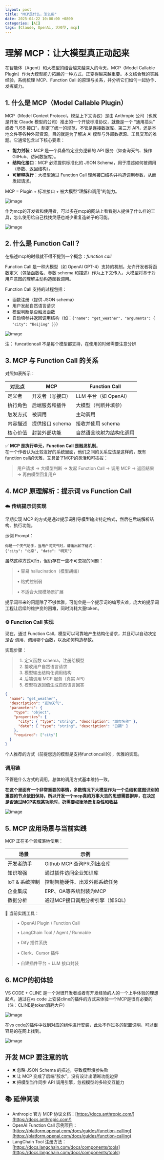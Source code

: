 ```yaml
---
layout: post
title: "MCP是什么，怎么用"
date: 2025-04-22 10:00:00 +0800
categories: [AI]
tags: [Claude, OpenAi, 大模型, mcp]
---
```


# 理解 MCP：让大模型真正动起来

在智能体（Agent）和大模型的结合越来越深入的今天，MCP（Model Callable Plugin）作为大模型能力拓展的一种方式，正变得越来越重要。本文结合我的实践经验，系统梳理 MCP、Function Call 的原理与关系，并分析它们如何一起协作、发挥威力。



## 1. 什么是 MCP（Model Callable Plugin）

MCP（Model Context Protocol，模型上下文协议）是由 Anthropic 公司（也就是开发 Claude 模型的公司）推出的一个开放标准协议，就像是一个 “通用插头” 或者 “USB 接口”，制定了统一的规范，不管是连接数据库、第三方 API，还是本地文件等各种外部资源，目的就是为了解决 AI 模型与外部数据源、工具交互的难题。它通常包含以下核心要素：

- **能力封装**：MCP 是一个具备特定业务逻辑的 API 服务（如查询天气、操作 GitHub、访问数据库）。
- **结构化接口**：MCP 必须提供标准化的 JSON Schema，用于描述如何被调用（参数、返回结构）。
- **可解释执行**：大模型通过 Function Call 理解接口结构并构造调用参数，从而发起请求。

MCP = Plugin + 标准接口 + 被大模型“理解和调用”的能力。


![image](https://github.com/user-attachments/assets/cc2b4c0c-abd6-42db-b8d7-b5efd90d8bd2)


作为mcp的开发者和使用者，可以多在mcp的网站上看看别人提供了什么样的工具，怎么使用给自己找找灵感也减少重复造轮子的可能。

![image](https://github.com/user-attachments/assets/e8d54527-a822-404b-bb79-c901cb7ecf87)


## 2. 什么是 Function Call？

在描述mcp的时候就不得不提到一个概念：*function call*

Function Call 是一种大模型（如 OpenAI GPT-4）支持的机制，允许开发者将函数定义（包括函数名、参数 schema 和描述）作为上下文传入，大模型将基于对用户意图的理解主动构造函数调用。

Function Call 支持的过程包括：

- 函数注册（提供 JSON schema）
- 用户发起自然语言请求
- 模型判断是否触发函数
- 自动填参并返回调用结构（如：`{"name": "get_weather", "arguments": { "city": "Beijing" }}`）

![image](https://github.com/user-attachments/assets/12705a6a-2ed5-47ce-bc25-8f2cbe4f33f0)


注： funcationcall 不是每个模型都支持，在使用的时候需要注意分辨


## 3. MCP 与 Function Call 的关系

对照如表所示：

| 对比点    | MCP                | Function Call                     |
|-----------|--------------------|-----------------------------------|
| 定义者    | 开发者（写接口）   | LLM 平台（如 OpenAI）             |
| 执行角色  | 后端服务和插件      | 大模型（判断并填参）              |
| 触发方式  | 被调用             | 主动调用                          |
| 内容描述  | 提供接口 schema    | 接收并使用 schema                 |
| 核心价值  | 封装外部功能       | 自然语言映射为结构化调用          |


✅ **MCP 是执行单元，Function Call 是触发机制**。  
在一个作者认为比较友好的系统里面，他们之间的关系应该是这样的，既有function call的优雅，又具备了MCP的灵活和可插拔：

> 用户请求 → 大模型判断 → 发起 Function Call → 调用 MCP → 返回结果 → 再由模型回复用户


## 4. MCP 原理解析：提示词 vs Function Call

### ☁️ 传统提示词实现

早期实现 MCP 的方式是通过提示词引导模型输出特定格式，然后在后端解析结构、执行功能。

示例 Prompt：

```text
你是一个天气助手，当用户问天气时，请输出如下格式：
{"city": "北京", "date": "明天"}
```
虽然这种方式可行，但仍存在一些不可忽视的问题：
> •	容易 hallucination（模型胡编）
> 
> •	格式控制弱
> 
> •	不适合大规模场景扩展
> 

提示词带来的问题除了不够优雅，可能会是一个提示词的编写灾难，庞大的提示词工程让后续的维护变的困难，同时消耗大量token。

### ⚙️ Function Call 实现


现在，通过 Function Call，模型可以可靠地产生结构化请求，并且可以自动决定 是否 调用、调用哪个函数，以及如何构造参数。

实现步骤：
> 	1.	定义函数 schema，注册给模型
> 	2.	接收用户自然语言请求
> 	3.	模型输出结构化调用结构
> 	4.	后端调用 MCP 服务（真实 API）
> 	5.	模型将返回值生成自然语言回答

```json
{
  "name": "get_weather",
  "description": "查询天气",
  "parameters": {
    "type": "object",
    "properties": {
      "city": { "type": "string", "description": "城市名称" },
      "date": { "type": "string", "description": "日期" }
    },
    "required": ["city"]
  }
}
```
个人推荐的方式（前提您选的模型是支持functioncall的），优雅的实现。


### 调用链
不管是什么方式的调用，总体的调用方式基本维持一致。

**在这个里面有一个非常重要的事情，多数情况下大模型作为一个总结和意图识别的重要的节点依旧保持，所以开发一个mcp真的万事大吉的思想需要摒弃，在决定是否通过MCP实现某功能时，扔需要权衡场景复杂性和收益**

![image](https://github.com/user-attachments/assets/c1264228-2e3f-4fca-a712-0b67aff09d95)


## 5. MCP 应用场景与当前实践

MCP 正在多个领域落地使用：

| 场景 | 示例 | 
|--------|-----|
| 开发者助手 | Github MCP:查询PR,列出仓库 | 
| 知识增强 | 通过插件访问企业知识库 | 
| IoT & 系统控制 | 控制智能硬件、出发外部系统任务 | 
| 企业集成 | ERP、OA等系统封装为MCP| 
| 数据分析 | 通过MCP接口调用分析引擎（如SQL) | 

🔧 当前实践工具：
> 	•	OpenAI Plugin / Function Call
> 
> 	•	LangChain Tool / Agent / Runnable
> 
> 	•	Dify 插件系统
> 
> 	•	Clerk、Cursor 插件
> 
> 	•	自建插件平台 + LLM 接口封装

## 6. MCP的初体验

VS CODE + CLINE 是一个对很开发者或者有开发经验的人的一个上手体验的理想起点，通过在vs code 上安装cline的插件的方式来体验一个MCP是很有必要的（注：CLINE是token消耗大户）

![image](https://github.com/user-attachments/assets/73837da6-fe11-406b-a25b-3d20f6813878)


在vs code的插件中找到对应的组件进行安装，此处不作过多的配置说明，可以很容易的在网上找到。

![image](https://github.com/user-attachments/assets/80531b68-0e9e-4e58-b5a7-57d4ecbcc343)


## 开发 MCP 要注意的坑

- ❌ 忽略 JSON Schema 的描述，导致模型填参失败
- ❌ 让 MCP 变成了后端“胶水”，没有设计出清晰功能边界
- ❌ 把模型当作同步 API 调用引擎，忽视模型的多轮交互能力
  
## 📚 延伸阅读

- Anthropic 官方 MCP 协议文档：[https://docs.anthropic.com/](https://docs.anthropic.com/)
- OpenAI Function Call 示例项目：[https://platform.openai.com/docs/guides/function-calling](https://platform.openai.com/docs/guides/function-calling)
- LangChain Tool 注册方法：[https://docs.langchain.com/docs/components/tools](https://docs.langchain.com/docs/components/tools)
